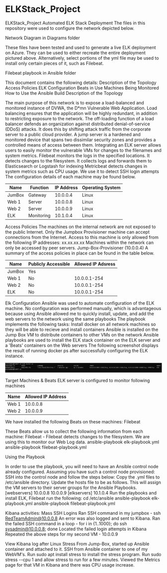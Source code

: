 # ELKStack_Project
ELKStack_Project
Automated ELK Stack Deployment
The files in this repository were used to configure the network depicted below.

Network Diagram in Diagrams folder

These files have been tested and used to generate a live ELK deployment on Azure. They can be used to either recreate the entire deployment pictured above. Alternatively, select portions of the yml file may be used to install only certain pieces of it, such as Filebeat.

Filebeat playbook in Ansible folder

This document contains the following details:
Description of the Topology
Access Policies
ELK Configuration
Beats in Use
Machines Being Monitored
How to Use the Ansible Build
Description of the Topology

The main purpose of this network is to expose a load-balanced and monitored instance of DVWA, the D*mn Vulnerable Web Application.
Load balancing ensures that the application will be highly redundant, in addition to restricting exposure to the network. The off-loading function of a load balancer defends an organization against distributed denial-of-service (DDoS) attacks. It does this by shifting attack traffic from the corporate server to a public cloud provider. A jump server is a hardened and monitored device that spans two dissimilar security zones and provides a controlled means of access between them.
Integrating an ELK server allows users to easily monitor the vulnerable VMs for changes to the filenames and system metrics.
Filebeat monitors the logs in the specified locations. It detects changes to the filesystem. It collects logs and forwards them to Elasticsearch or Logstash for indexing Metricbeat detects changes in system metrics such as CPU usage. We use it to detect SSH login attempts
The configuration details of each machine may be found below.

| Name   | Function   | IP Address | Operating System |
|--------|------------|------------|------------------|
| JumBox | Gateway    | 10.0.0.4   | Linux            |
| Web 1  | Server     | 10.0.0.8   | Linux            |
| Web 2  | Server     | 10.0.0.9   | Linux            |
| ELK    | Monitoring | 10.1.0.4   | Linux            |

Access Policies
The machines on the internal network are not exposed to the public Internet.
Only the Jumpbox Provisioner machine can accept connections from the Internet. Access to this machine is only allowed from the following IP addresses: xx.xx.xx.xx
Machines within the network can only be accessed by peer servers. Jump-Box-Provisioner (10.0.0.4)
A summary of the access policies in place can be found in the table below.

| Name   | Publicly Accessible | Allowed IP Adsress |
|--------|---------------------|--------------------|
| JumBox | Yes                 |                    |
| Web 1  | No                  | 10.0.0.1-254       |
| Web 2  | No                  | 10.0.0.1-254       |
| ELK    | No                  | 10.0.0.1-254       |

Elk Configuration
Ansible was used to automate configuration of the ELK machine. No configuration was performed manually, which is advantageous because using Ansible allowed me to quickly install, update, and add the web servers to the network using the same playbooks
The playbook implements the following tasks:
Install docker on all network machines so they will be able to recieve and install containers Ansible is installed on the Jump Box VM to distribute containers to other VMs on the network Ansible playbooks are used to install the ELK stack container on the ELK server and a 'Beats' containers on the Web servers
The following screenshot displays the result of running docker ps after successfully configuring the ELK instance.

![Link to sudo docker ps](https://github.com/fsiddiquij/ELKStack_Project/blob/main/Diagrams/ELK%20sudo%20docker%20ps.JPG)

Target Machines & Beats
ELK server is configured to monitor following machines

| Name  | Allowed IP Address |
|-------|--------------------|
| Web 1 | 10.0.0.8           |
| Web 2 | 10.0.0.9           |

We have installed the following Beats on these machines:
Filebeat

These Beats allow us to collect the following information from each machine:
Filebeat - Filebeat detects changes to the filesystem. We are using this to monitor our Web Log data.
ansible-playbook elk-playbook.yml
ansible-playbook filebeat-playbook.yml

Using the Playbook 

In order to use the playbook, you will need to have an Ansible control node already configured. Assuming you have such a control node provisioned: SSH into the control node and follow the steps below:
Copy the .yml files to /etc/ansible directory. Update the hosts file to be as follows. This will assign the VM servers to their server groups for the Ansible Playbooks. [webservers] 10.0.0.8 10.0.0.9 [elkservers] 10.1.0.4
Run the playbooks and install ELK, Filebeat run the following: cd /etc/ansible ansible-playbook elk-playbook.yml ansible-playbook filebeat-playbook.yml

Kibana activities:
Mass SSH Logins
Ran SSH command in my jumpbox - ssh RedTeamAdmin@10.0.0.8
An error was also logged and sent to Kibana.
Ran the failed SSH command in a loop - for i in {1..1000}; do ssh sysadmin@10.0.0.8; done
Located the failed login attempts in Kibana
Repeated the above steps for my second VM - 10.0.0.9

View Kibana log after Linux Stress
From Jump-Box, started up Ansible container and attached to it.
SSH from Ansible container to one of my WebVM's.
Run sudo apt install stress to install the stress program.
Run sudo stress --cpu 1 and allow stress to run for a few minutes.
Viewed the Metrics page for that VM in Kibana and there was CPU usage increase.

